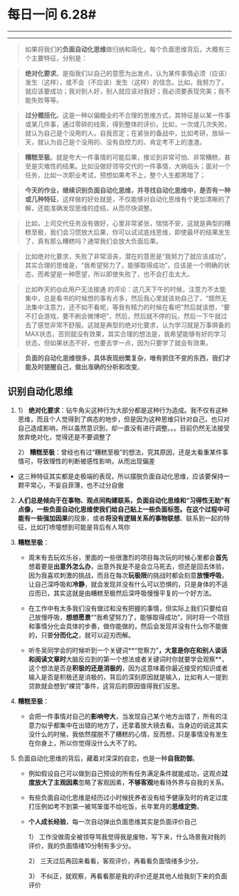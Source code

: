 # 每日一问 6.28# 

---
<!-- toc -->
---

>如果将我们的**负面自动化思维**做归纳和简化，每个负面思维背后，大概有三个主要特征，分别是：

>**绝对化要求**。是指我们以自己的意愿为出发点，认为某件事情必须（应该）发生（这样），或不会（不应该）发生（这样）的信念。比如，我努力了，就应该要成功；我对别人好，别人就应该对我好；我必须要表现完美；我不能失败等等。

>**过分概括化**。这是一种以偏概全的不合理的思维方式，其特征是以某一件事或某几件事，通过零碎的线索，得到整体的评价。比如，一次或几次失败，就认为自己是个没用的人，自我否定；在紧张的备战中，比如考研，放纵一天，就认为自己是个没用的、没有自控力的、肯定考不上的渣渣。

>**糟糕至极**。就是夸大一件事情的可能后果，推论到非常可怕、非常糟糕，甚至是灾难性的结果。比如没做好领导交代的一件事情，大祸临头；面对一个任务，比如一次职业考试，预想如果考不上，整个人生都黑暗了；

>**今天的作业，继续识别负面自动化思维，并寻找自动化思维中，是否有一种或几种特征**，这样做的好处就是，不仅能够对自动化思维有个更加清晰的了解，还能准确发现思维的症结，从而尽快调整。

>比如，上司交代任务没有做好，心里非常紧张，惴惴不安，这就是典型的糟糕至极，我们会习惯放大后果，你可以试试底线思维，即使最坏的结果发生了，真有那么糟糕吗？通常我们会放大负面后果。

>比如绝对化要求，失败了非常沮丧，潜在的意思是“我努力了就应该成功”，其实合理的思维是，“我希望努力了，能够取得成功”。应该是一个明确的状态，而希望是一种愿望，所以即使失败了，也不会打击太大。

>比如昨天的@此用户无法接通 的评论：这几天下午的时候，注意力不太能集中，总是看书的时候想的事有点多，然后我心里就该劝自己了，“既然无法集中注意力，还不如不看呢，等我有精力的时候在看吧”然后就该想，“要不打会游戏，要不刷会微博吧”，然后，然后就不停的玩，然后一下午就过去了感觉非常不舒服。这就是典型的绝对化要求，认为学习就是万事俱备的MAX状态，否则就没有效果，其实合理的想法是，我希望能够有好的学习状态，但如果状态不好，也要去学一点，因为只要学了就会有效果。

>**负面的自动化思维很多，具体表现纷繁复杂，唯有抓住不变的东西，我们才能及时提醒自己，做出准确的分析和改变**。

## 识别自动化思维 ##
1. 1） **绝对化要求**：钻牛角尖这种行为大部分都是这种行为造成。我不仅有这种思维，而且个人觉得到了病态的地步，但是因为这种思维只针对自己，也只对自己造成影响，所以虽然意识到，却一直没有进行调整。。。目前仍然无法接受放弃绝对化，觉得还是不要调整了
   
   2） **糟糕至极**：曾经也有过“糟糕至极”的想法，究其原因，还是太看重某件事情可，导致理性的判断被感性影响，从而出现偏差
 
 - 这三种特征其实都是走极端的表现，所以摆脱负面自动化思维，应该要保持一颗平常心，不妄自菲薄，也不过分自傲

2. **人们总是倾向于在事物、观点间构建联系，**负面自动化思维和“习得性无助”有点像，一些负面自动化思维使我们给自己贴上一些负面标签。在这个过程中可能有一些**强加因果**的现象，或者**将没有逻辑关系的事物联想**、联系到一起的特征，比如打喷嚏想到可能是背后有人骂你

3. **糟糕至极**：
   - 周末有去玩欢乐谷，里面的一些很激烈的项目每次玩的时候心里都会**首先**想着要是**出意外怎么办**，出意外我是不是会立马死去，但还是回去体验，因为我喜欢刺激的挑战，而且在每次**玩极限**的挑战时都会刻意**放慢呼吸**，让自己深呼吸和**冷静**，就会发现并没有什么可以恐惧的，只是身体的不适应而已，其实这就是由糟糕至极然后深呼吸慢慢平复的一个好方法。
   
   - 在工作中有太多我们没有做过和没有把握的事情，但实际上我们只要给自己放慢呼吸，**想想愿景**““我希望努力了，能够取得成功”，同时将一个项目和事情分化会具体的步奏，做你能做的，然后会发现并没有什么你不能做的，只要**分而化之**，就可以迎刃而解。
   
   - 听冬吴同学会的时候听到一个关键词**“觉察力”**，大意是你在和别人谈话和阅读文章时**大脑反应到的第一个想法或者关键词时你就要学会观察**，这个想法是否是**积极的还是消极的**，因为这意味着你最近接受的知识或者输入是否是积极还是消极的，背后的深刻原因就是输入，比如有人一提到贷款就会想到“裸贷”事件，这背后的原因值得我们反思。

4. **糟糕至极**：
   - 会把一件事情对自己的**影响夸大**，当发现自己某个地方出错了，所有的注意力似乎都集中在出错的地方了，还拿着放大镜去看。当身边的说这其实没什么的时候，我依然摆脱不了糟糕的心情，反而想，只是事情没有发生在你身上，所以你觉得没什么大不了的。
   
5. 负面自动化思维的背后，藏着对深深的自恋，也是一种**自我防御**。
   - 例如假设自己可以做到自己预设的所有任务满足条件就能成功，这观点**过度放大了主观因素**忽略了客观因素，**不够客观**地看待外界与自我的关系。
  
   - 有些负面自动化思维是经历过小时候抚养者没有给予健康及时的肯定过度打压例如考不到第一被骂笨蛋不给吃饭，长年累月的**思维定势**。
   
   - **个人成长经验**，每一次自动弹出负面思维其实是负面评价自己
     
     1） 工作没做周全被领导骂我觉得我是废物，写下来，什么场景我对我的评价，我的负面情绪10分制有多少分。
     
     2） 三天过后再回来看看，客观评价，再看看负面情绪多少分。
     
     3） 不纠正，就观察，再看看那是我的评价还是其他人给我刻下来的负面评价


  
 











